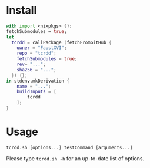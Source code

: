 # Install

```nix
with import <nixpkgs> {};
fetchSubmodules = true;
let
  tcrdd = callPackage (fetchFromGitHub {
    owner = "FaustXVI";
    repo = "tcrdd";
    fetchSubmodules = true;
    rev= "...";
    sha256 = "...";
  }) {};
in stdenv.mkDerivation {
    name = "...";
    buildInputs = [
        tcrdd
    ];
}
```

# Usage

```
tcrdd.sh [options...] testCommand [arguments...]
```

Please type `tcrdd.sh -h` for an up-to-date list of options.
